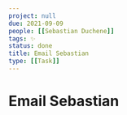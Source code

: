 ```yaml
---
project: null
due: 2021-09-09
people: [[Sebastian Duchene]]
tags: ✨
status: done
title: Email Sebastian
type: [[Task]]
---
```


# Email Sebastian